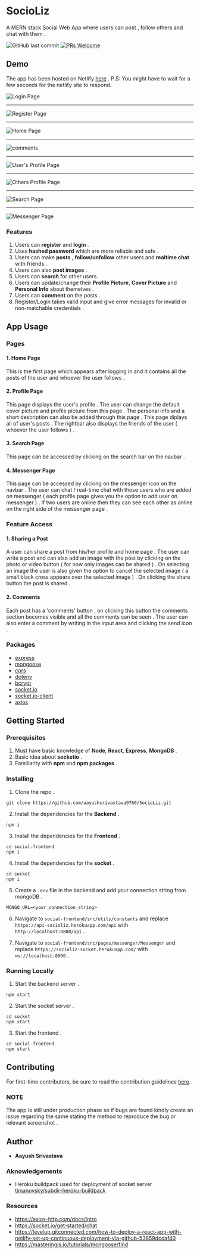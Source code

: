 # SocioLiz

A MERN stack Social Web App where users can post , follow others and chat with them .

![GitHub last commit](https://img.shields.io/github/last-commit/aayushsrivastava9760/SocioLiz?style=flat-square)
[![PRs Welcome](https://img.shields.io/badge/PRs-welcome-brightgreen.svg?style=flat-square)](http://makeapullrequest.com)

## Demo

The app has been hosted on Netlify [here](https://socioliz.netlify.app/) . P.S: You might have to wait for a few seconds for the netlify site to respond.

![Login Page](https://user-images.githubusercontent.com/81965095/159630405-c77ca550-5cec-4562-b15f-35e5f83e4b7d.jpeg)

<hr>

![Register Page](https://user-images.githubusercontent.com/81965095/159630665-dc110ba0-87eb-4619-9c60-1fd3a909d8de.jpeg)

<hr>

![Home Page](https://user-images.githubusercontent.com/81965095/161415419-619c4f17-851f-4a00-8a17-d1ef52081f5b.jpeg)

<hr>

![comments](https://user-images.githubusercontent.com/81965095/161415500-9a27544b-9018-474a-b892-778f84d11c50.jpeg)

<hr>

![User's Profile Page](https://user-images.githubusercontent.com/81965095/161415549-bcbc88be-dd6b-46d7-b142-5df93f412b11.jpeg)

<hr>

![Others Profile Page](https://user-images.githubusercontent.com/81965095/161416133-97c95b9e-b279-4da9-ac4c-e96fa2fcab4c.jpeg)

<hr>

![Search Page](https://user-images.githubusercontent.com/81965095/161416162-660d3971-1ffe-48d3-891b-bcaf8d177683.jpeg)

<hr>

![Messenger Page](https://user-images.githubusercontent.com/81965095/161416192-9230f7e8-2d8e-4f0a-8afb-8c5f0e38b27f.jpeg)




### Features

1. Users can **register** and **login** .
2. Uses **hashed password** which are more reliable and safe .
3. Users can make **posts** , **follow/unfollow** other users and **realtime chat** with friends .
4. Users can also **post images** .
5. Users can **search** for other users.
6. Users can update/change their **Profile Picture**, **Cover Picture** and **Personal Info** about themelves .
7. Users can **comment** on the posts .
8. Register/Login takes valid input and give error messages for invalid or non-matchable credentials .

## App Usage

### Pages

#### 1. Home Page

This is the first page which appears after logging in and it contains all the posts of the user and whoever the user follows .

#### 2. Profile Page

This page displays the user's profile . The user can change the default cover picture and profile picture from this page . The personal info and a short description can also be added through this page . This page diplays all of user's posts . The rightbar also displays the friends of the user ( whoever the user follows ) .

#### 3. Search Page

This page can be accessed by clicking on the search bar on the navbar . 

#### 4. Messenger Page

This page can be accessed by clicking on the messenger icon on the navbar . The user can chat / real-time chat with those users who are added on messenger ( each profile page gives you the option to add user on messenger ) . If two users are online then they can see each other as online on the right side of the messenger page .

### Feature Access

#### 1. Sharing a Post

A user can share a post from his/her profile and home page . The user can write a post and can also add an image with the post by clicking on the photo or video button ( for now only images can be shared ) . On selecting an image the user is also given the option to cancel the selected image ( a small black cross appears over the selected image ) . On clicking the share button the post is shared .

#### 2. Comments

Each post has a 'comments' button , on clicking this button the comments section becomes visible and all the comments can be seen . The user can also enter a comment by writing in the input area and clicking the send icon .

### Packages

- [express](https://expressjs.com/)
- [mongoose](https://mongoosejs.com/docs/)
- [cors](https://expressjs.com/en/resources/middleware/cors.html)
- [dotenv](https://www.npmjs.com/package/dotenv)
- [bcrypt](https://www.npmjs.com/package/bcrypt)
- [socket.io](https://socket.io/)
- [socket.io-client](https://www.npmjs.com/package/socket.io-client)
- [axios](https://axios-http.com/docs/intro)

## Getting Started

### Prerequisites

1. Must have basic knowledge of **Node**, **React**, **Express**, **MongoDB** .
2. Basic idea about **socketio** .
3. Familiarity with **npm** and **npm packages** .

### Installing

1. Clone the repo .

```
git clone https://github.com/aayushsrivastava9760/SocioLiz.git
```

2. Install the dependencies for the **Backend** .

```
npm i
```

3. Install the dependencies for the **Frontend** .

```
cd social-frontend
npm i
```

4. Install the dependencies for the **socket** .

```
cd socket
npm i
```

5. Create a `.env` file in the backend and add your connection string from mongoDB .

```
MONGO_URL=<your_connection_string>
```

6. Navigate to `social-frontend/src/utils/constants` and replace `https://api-socioliz.herokuapp.com/api` with `http://localhost:8800/api` .

7. Navigate to `social-frontend/src/pages/messenger/Messenger` and replace `https://socioliz-socket.herokuapp.com/` with `ws://localhost:8900` .


### Running Locally

1. Start the backend server .

```
npm start
```

2. Start the socket server .

```
cd socket
npm start
```

3. Start the frontend .

```
cd social-frontend
npm start
```

## Contributing

For first-time contributors, be sure to read the contribution guidelines [here](CONTRIBUTING.md).

### NOTE

The app is still under production phase so if bugs are found kindly create an issue regarding the same stating the method to reproduce the bug or relevant screenshot .

## Author

- **Aayush Srivastava**

### Aknowledgements

- Heroku buildpack used for deployment of socket server [timanovsky/subdir-heroku-buildpack](https://github.com/timanovsky/subdir-heroku-buildpack)

### Resources

- https://axios-http.com/docs/intro
- https://socket.io/get-started/chat
- https://levelup.gitconnected.com/how-to-deploy-a-react-app-with-netlify-set-up-continuous-deployment-via-github-53859dcdaf40
- https://masteringjs.io/tutorials/mongoose/find
